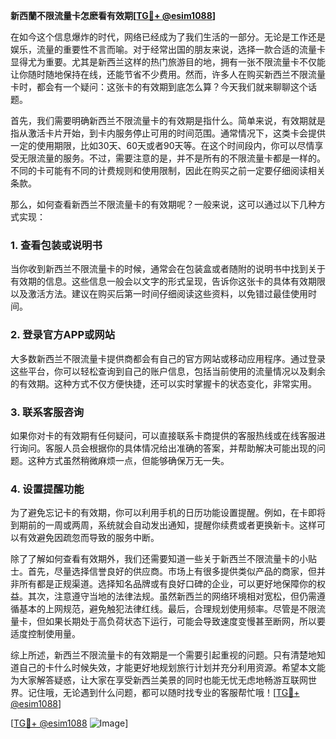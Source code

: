 **新西蘭不限流量卡怎麽看有效期[[TG💪+ @esim1088](https://t.me/s/esim1088)]**

在如今这个信息爆炸的时代，网络已经成为了我们生活的一部分。无论是工作还是娱乐，流量的重要性不言而喻。对于经常出国的朋友来说，选择一款合适的流量卡显得尤为重要。尤其是新西兰这样的热门旅游目的地，拥有一张不限流量卡不仅能让你随时随地保持在线，还能节省不少费用。然而，许多人在购买新西兰不限流量卡时，都会有一个疑问：这张卡的有效期到底怎么算？今天我们就来聊聊这个话题。

首先，我们需要明确新西兰不限流量卡的有效期是指什么。简单来说，有效期就是指从激活卡片开始，到卡内服务停止可用的时间范围。通常情况下，这类卡会提供一定的使用期限，比如30天、60天或者90天等。在这个时间段内，你可以尽情享受无限流量的服务。不过，需要注意的是，并不是所有的不限流量卡都是一样的。不同的卡可能有不同的计费规则和使用限制，因此在购买之前一定要仔细阅读相关条款。

那么，如何查看新西兰不限流量卡的有效期呢？一般来说，这可以通过以下几种方式实现：

### 1. 查看包装或说明书

当你收到新西兰不限流量卡的时候，通常会在包装盒或者随附的说明书中找到关于有效期的信息。这些信息一般会以文字的形式呈现，告诉你这张卡的具体有效期限以及激活方法。建议在购买后第一时间仔细阅读这些资料，以免错过最佳使用时间。

### 2. 登录官方APP或网站

大多数新西兰不限流量卡提供商都会有自己的官方网站或移动应用程序。通过登录这些平台，你可以轻松查询到自己的账户信息，包括当前使用的流量情况以及剩余的有效期。这种方式不仅方便快捷，还可以实时掌握卡的状态变化，非常实用。

### 3. 联系客服咨询

如果你对卡的有效期有任何疑问，可以直接联系卡商提供的客服热线或在线客服进行询问。客服人员会根据你的具体情况给出准确的答案，并帮助解决可能出现的问题。这种方式虽然稍微麻烦一点，但能够确保万无一失。

### 4. 设置提醒功能

为了避免忘记卡的有效期，你可以利用手机的日历功能设置提醒。例如，在卡即将到期前的一周或两周，系统就会自动发出通知，提醒你续费或者更换新卡。这样可以有效避免因疏忽而导致的服务中断。

除了了解如何查看有效期外，我们还需要知道一些关于新西兰不限流量卡的小贴士。首先，尽量选择信誉良好的供应商。市场上有很多提供类似产品的商家，但并非所有都是正规渠道。选择知名品牌或有良好口碑的企业，可以更好地保障你的权益。其次，注意遵守当地的法律法规。虽然新西兰的网络环境相对宽松，但仍需遵循基本的上网规范，避免触犯法律红线。最后，合理规划使用频率。尽管是不限流量卡，但如果长期处于高负荷状态下运行，可能会导致速度变慢甚至断网，所以要适度控制使用量。

综上所述，新西兰不限流量卡的有效期是一个需要引起重视的问题。只有清楚地知道自己的卡什么时候失效，才能更好地规划旅行计划并充分利用资源。希望本文能为大家解答疑惑，让大家在享受新西兰美景的同时也能无忧无虑地畅游互联网世界。记住哦，无论遇到什么问题，都可以随时找专业的客服帮忙哦！[[TG💪+ @esim1088](https://t.me/s/esim1088)]

[[TG💪+ @esim1088](https://t.me/s/esim1088) ![Image](https://i.postimg.cc/4NQfJmqS/Snipaste-2025-05-13-00-14-12.png)]